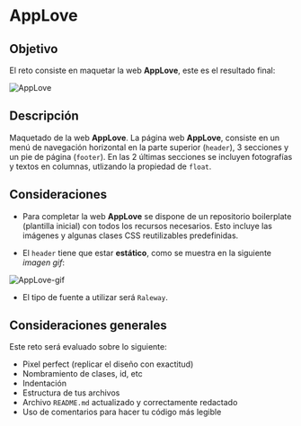 # AppLove


## Objetivo

El reto consiste en maquetar la web **AppLove**, este es el resultado final:

![AppLove](https://fotos.subefotos.com/1edc0aab51f1d624da4a24ab86129d87o.png) 


## Descripción

Maquetado de la web **AppLove**.
La página web **AppLove**, consiste en un menú de navegación horizontal en la parte superior (`header`), 3 secciones y un pie de página (`footer`). En las 2 últimas secciones se incluyen fotografías y textos en columnas, utlizando la propiedad de `float`.


## Consideraciones

- Para completar la web **AppLove** se dispone de un repositorio boilerplate (plantilla inicial) con todos los recursos necesarios. Esto incluye las imágenes y algunas clases CSS reutilizables predefinidas. 

- El `header` tiene que estar **estático**, como se muestra en la siguiente _imagen gif_:

![AppLove-gif](https://fotos.subefotos.com/da068e44cb72b36ba6c4458130c00185o.gif) 

- El tipo de fuente a utilizar será `Raleway`.


## Consideraciones generales

Este reto será evaluado sobre lo siguiente:

- Pixel perfect (replicar el diseño con exactitud)
- Nombramiento de clases, id, etc
- Indentación
- Estructura de tus archivos
- Archivo `README.md` actualizado y correctamente redactado
- Uso de comentarios para hacer tu código más legible
